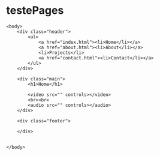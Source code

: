 # testePages

    <body>
        <div class="header">
            <ul>
                <a href="index.html"><li>Home</li></a>
                <a href="about.html"><li>About</li></a>
                <li>Projects</li>
                <a href="contact.html"><li>Contact</li></a>
            </ul>
        </div>

        <div class="main">
            <h1>Home</h1>

            <video src="" controls></video>
            <br><br>
            <audio src="" controls></audio>
        </div>

        <div class="footer">

        </div>

        
    </body>
</html>
